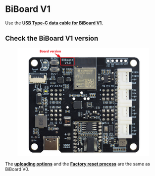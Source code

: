 # BiBoard V1

Use the [**USB Type-C data cable for BiBoard V1**](https://docs.petoi.com/upload-firmware/biboard-v1)**.**

## **Check the BiBoard V1 version**

<figure><img src="../../.gitbook/assets/image (540).png" alt=""><figcaption></figcaption></figure>

The [**uploading options**](https://docs.petoi.com/desktop-app/firmware-uploader/biboard-v0#uploading-options) and the [**Factory reset process**](https://docs.petoi.com/desktop-app/firmware-uploader/biboard-v0#factory-reset-process) are the same as BiBoard V0.
